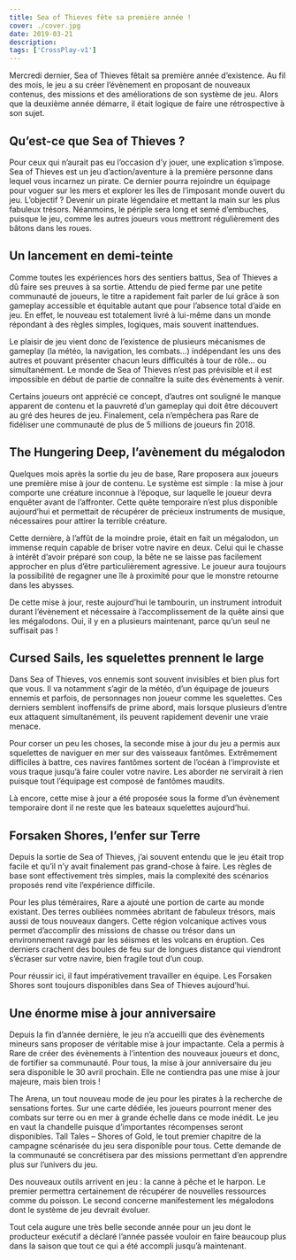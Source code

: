```yaml
---
title: Sea of Thieves fête sa première année !
cover: ./cover.jpg
date: 2019-03-21
description: 
tags: ['CrossPlay-v1']
---
```

Mercredi dernier, Sea of Thieves fêtait sa première année d’existence. Au fil des mois, le jeu a su créer l’évènement en proposant de nouveaux contenus, des missions et des améliorations de son système de jeu. Alors que la deuxième année démarre, il était logique de faire une rétrospective à son sujet.

## Qu’est-ce que Sea of Thieves ?
Pour ceux qui n’aurait pas eu l’occasion d’y jouer, une explication s’impose. Sea of Thieves est un jeu d’action/aventure à la première personne dans lequel vous incarnez un pirate. Ce dernier pourra rejoindre un équipage pour voguer sur les mers et explorer les îles de l’imposant monde ouvert du jeu. L’objectif ? Devenir un pirate légendaire et mettant la main sur les plus fabuleux trésors. Néanmoins, le périple sera long et semé d’embuches, puisque le jeu, comme les autres joueurs vous mettront régulièrement des bâtons dans les roues.

## Un lancement en demi-teinte
Comme toutes les expériences hors des sentiers battus, Sea of Thieves a dû faire ses preuves à sa sortie. Attendu de pied ferme par une petite communauté de joueurs, le titre a rapidement fait parler de lui grâce à son gameplay accessible et équitable autant que pour l’absence total d’aide en jeu. En effet, le nouveau est totalement livré à lui-même dans un monde répondant à des règles simples, logiques, mais souvent inattendues.

Le plaisir de jeu vient donc de l’existence de plusieurs mécanismes de gameplay (la météo, la navigation, les combats…) indépendant les uns des autres et pouvant présenter chacun leurs difficultés à tour de rôle… ou simultanément. Le monde de Sea of Thieves n’est pas prévisible et il est impossible en début de partie de connaître la suite des évènements à venir.

Certains joueurs ont apprécié ce concept, d’autres ont souligné le manque apparent de contenu et la pauvreté d’un gameplay qui doit être découvert au gré des heures de jeu. Finalement, cela n’empêchera pas Rare de fidéliser une communauté de plus de 5 millions de joueurs fin 2018.

## The Hungering Deep, l’avènement du mégalodon
Quelques mois après la sortie du jeu de base, Rare proposera aux joueurs une première mise à jour de contenu. Le système est simple : la mise à jour comporte une créature inconnue à l’époque, sur laquelle le joueur devra enquêter avant de l’affronter. Cette quête temporaire n’est plus disponible aujourd’hui et permettait de récupérer de précieux instruments de musique, nécessaires pour attirer la terrible créature.

Cette dernière, à l’affût de la moindre proie, était en fait un mégalodon, un immense requin capable de briser votre navire en deux. Celui qui le chasse à intérêt d’avoir préparé son coup, la bête ne se laisse pas facilement approcher en plus d’être particulièrement agressive. Le joueur aura toujours la possibilité de regagner une île à proximité pour que le monstre retourne dans les abysses.

De cette mise à jour, reste aujourd’hui le tambourin, un instrument introduit durant l’évènement et nécessaire à l’accomplissement de la quête ainsi que les mégalodons. Oui, il y en a plusieurs maintenant, parce qu’un seul ne suffisait pas !

## Cursed Sails, les squelettes prennent le large
Dans Sea of Thieves, vos ennemis sont souvent invisibles et bien plus fort que vous. Il va notamment s’agir de la météo, d’un équipage de joueurs ennemis et parfois, de personnages non joueur comme les squelettes. Ces derniers semblent inoffensifs de prime abord, mais lorsque plusieurs d’entre eux attaquent simultanément, ils peuvent rapidement devenir une vraie menace.

Pour corser un peu les choses, la seconde mise à jour du jeu a permis aux squelettes de naviguer en mer sur des vaisseaux fantômes. Extrêmement difficiles à battre, ces navires fantômes sortent de l’océan à l’improviste et vous traque jusqu’à faire couler votre navire. Les aborder ne servirait à rien puisque tout l’équipage est composé de fantômes maudits.

Là encore, cette mise à jour a été proposée sous la forme d’un évènement temporaire dont il ne reste que les bateaux squelettes aujourd’hui.

## Forsaken Shores, l’enfer sur Terre
Depuis la sortie de Sea of Thieves, j’ai souvent entendu que le jeu était trop facile et qu’il n’y avait finalement pas grand-chose à faire. Les règles de base sont effectivement très simples, mais la complexité des scénarios proposés rend vite l’expérience difficile.

Pour les plus téméraires, Rare a ajouté une portion de carte au monde existant. Des terres oubliées nommées abritant de fabuleux trésors, mais aussi de tous nouveaux dangers. Cette région volcanique actives vous permet d’accomplir des missions de chasse ou trésor dans un environnement ravagé par les séismes et les volcans en éruption. Ces derniers crachent des boules de feu sur de longues distance qui viendront s’écraser sur votre navire, bien fragile tout d’un coup.

Pour réussir ici, il faut impérativement travailler en équipe. Les Forsaken Shores sont toujours disponibles dans Sea of Thieves aujourd’hui.

## Une énorme mise à jour anniversaire
Depuis la fin d’année dernière, le jeu n’a accueilli que des évènements mineurs sans proposer de véritable mise à jour impactante. Cela a permis à Rare de créer des évènements à l’intention des nouveaux joueurs et donc, de fortifier sa communauté. Pour tous, la mise à jour anniversaire du jeu sera disponible le 30 avril prochain. Elle ne contiendra pas une mise à jour majeure, mais bien trois !

The Arena, un tout nouveau mode de jeu pour les pirates à la recherche de sensations fortes. Sur une carte dédiée, les joueurs pourront mener des combats sur terre ou en mer à grande échelle dans ce mode inédit. Le jeu en vaut la chandelle puisque d’importantes récompenses seront disponibles.
Tall Tales – Shores of Gold, le tout premier chapitre de la campagne scénarisée du jeu sera disponible pour tous. Cette demande de la communauté se concrétisera par des missions permettant d’en apprendre plus sur l’univers du jeu.

Des nouveaux outils arrivent en jeu : la canne à pêche et le harpon. Le premier permettra certainement de récupérer de nouvelles ressources comme du poisson. Le second concerne manifestement les mégalodons dont le système de jeu devrait évoluer.

Tout cela augure une très belle seconde année pour un jeu dont le producteur exécutif a déclaré l’année passée vouloir en faire beaucoup plus dans la saison que tout ce qui a été accompli jusqu’à maintenant.

